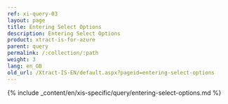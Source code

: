 ```yaml
---
ref: xi-query-03
layout: page
title: Entering Select Options
description: Entering Select Options
product: xtract-is-for-azure
parent: query
permalink: /:collection/:path
weight: 3
lang: en_GB
old_url: /Xtract-IS-EN/default.aspx?pageid=entering-select-options
---
```

{% include _content/en/xis-specific/query/entering-select-options.md %}
